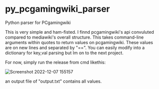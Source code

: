 # py_pcgamingwiki_parser
Python parser for PCgamingwiki

This is very simple and ham-fisted. I finnd pcgamingwiki's api convuluted compared to mediawiki's overall structure. 
This takes command-line arguments within quotes to return values on pcgamingwiki. 
These values are on new lines and separated by "==". You can easily modify into a dictionary for key,val parsing but Im on to the next project. 

For now, simply run the release from cmd likethis: 

![Screenshot 2022-12-07 155157](https://user-images.githubusercontent.com/98753696/206305402-489cc227-c6fc-4dbd-b9fb-bf2afecb5899.png)

an output file of "output.txt" contains all values. 

